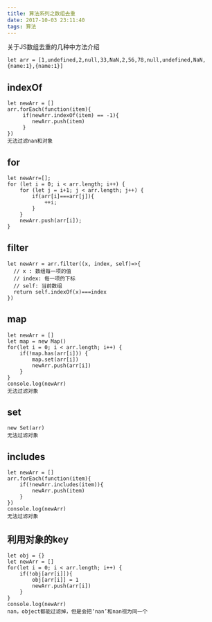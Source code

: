 ```yaml
---
title: 算法系列之数组去重
date: 2017-10-03 23:11:40
tags: 算法
---
```

关于JS数组去重的几种中方法介绍
<!-- more -->

    let arr = [1,undefined,2,null,33,NaN,2,56,78,null,undefined,NaN,{name:1},{name:1}]

## indexOf

    let newArr = []
    arr.forEach(function(item){
         if(newArr.indexOf(item) == -1){
            newArr.push(item)
         }
    })
    无法过滤nan和对象

## for

    let newArr=[];
    for (let i = 0; i < arr.length; i++) {
        for (let j = i+1; j < arr.length; j++) {
            if(arr[i]===arr[j]){
                ++i;
            }
        }
        newArr.push(arr[i]);
    }

## filter

    let newArr = arr.filter((x, index, self)=>{
      // x : 数组每一项的值
      // index: 每一项的下标
      // self: 当前数组
      return self.indexOf(x)===index
    })



## map

    let newArr = []
    let map = new Map()
    for(let i = 0; i < arr.length; i++) {
        if(!map.has(arr[i])) {
            map.set(arr[i])
            newArr.push(arr[i])
        }
    }
    console.log(newArr)
    无法过滤对象

## set

    new Set(arr)
    无法过滤对象

## includes

    let newArr = []
    arr.forEach(function(item){
        if(!newArr.includes(item)){
            newArr.push(item)
        }
    })
    console.log(newArr)
    无法过滤对象

## 利用对象的key
    
    let obj = {}
    let newArr = []
    for(let i = 0; i < arr.length; i++) {
        if(!obj[arr[i]]){
            obj[arr[i]] = 1
            newArr.push(arr[i])
        }
    }
    console.log(newArr)
    nan，object都能过滤掉，但是会把‘nan’和nan视为同一个
